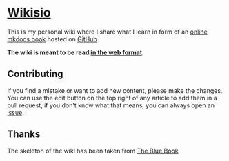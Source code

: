 # [Wikisio](https://dionisioC.github.io/wikisio)

This is my personal wiki where I share what I learn in form of an [online mkdocs book](https://www.mkdocs.org/) hosted on
[GitHub](https://github.com/dionisioC/wikisio).

**The wiki is meant to be read [in the web format](https://dionisioC.github.io/wikisio).**

## Contributing

If you find a mistake or want to add new content, please make the changes. You
can use the edit button on the top right of any article to add them in a pull
request, if you don't know what that means, you can always open an
[issue](https://github.com/dionisioC/wikisio/issues/new).

## Thanks

The skeleton of the wiki has been taken from [The Blue Book](https://github.com/lyz-code/blue-book) 